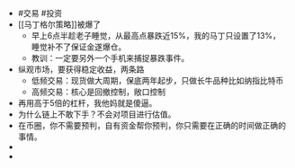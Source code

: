 - #交易 #投资
- [[马丁格尔策略]]被爆了
	- 早上6点半趁老子睡觉，从最高点暴跌近15%，我的马丁只设置了13%，睡觉补不了保证金遂爆仓。
	- 教训：一定要另外一个手机来捕捉暴跌事件。
- 纵观市场，要获得稳定收益，两条路
	- 低频交易：现货做大周期，保底两年起步，只做长牛品种比如纳指比特币
	- 高频交易：核心是回撤控制，敞口控制
- 再用高于5倍的杠杆，我他妈就是傻逼。
- 为什么链上不敢下手？不会对项目进行估值。
- 在币圈，你不需要预判，自有资金帮你预判，你只需要在正确的时间做正确的事情。
-
-